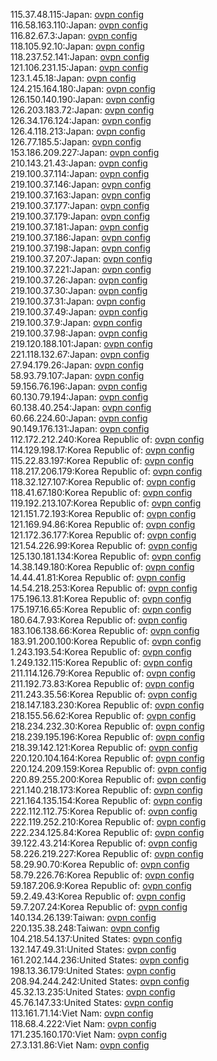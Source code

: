 115.37.48.115:Japan: [ovpn config](vpn/115_37_48_115.ovpn)  
116.58.163.110:Japan: [ovpn config](vpn/116_58_163_110.ovpn)  
116.82.67.3:Japan: [ovpn config](vpn/116_82_67_3.ovpn)  
118.105.92.10:Japan: [ovpn config](vpn/118_105_92_10.ovpn)  
118.237.52.141:Japan: [ovpn config](vpn/118_237_52_141.ovpn)  
121.106.231.15:Japan: [ovpn config](vpn/121_106_231_15.ovpn)  
123.1.45.18:Japan: [ovpn config](vpn/123_1_45_18.ovpn)  
124.215.164.180:Japan: [ovpn config](vpn/124_215_164_180.ovpn)  
126.150.140.190:Japan: [ovpn config](vpn/126_150_140_190.ovpn)  
126.203.183.72:Japan: [ovpn config](vpn/126_203_183_72.ovpn)  
126.34.176.124:Japan: [ovpn config](vpn/126_34_176_124.ovpn)  
126.4.118.213:Japan: [ovpn config](vpn/126_4_118_213.ovpn)  
126.77.185.5:Japan: [ovpn config](vpn/126_77_185_5.ovpn)  
153.186.209.227:Japan: [ovpn config](vpn/153_186_209_227.ovpn)  
210.143.21.43:Japan: [ovpn config](vpn/210_143_21_43.ovpn)  
219.100.37.114:Japan: [ovpn config](vpn/219_100_37_114.ovpn)  
219.100.37.146:Japan: [ovpn config](vpn/219_100_37_146.ovpn)  
219.100.37.163:Japan: [ovpn config](vpn/219_100_37_163.ovpn)  
219.100.37.177:Japan: [ovpn config](vpn/219_100_37_177.ovpn)  
219.100.37.179:Japan: [ovpn config](vpn/219_100_37_179.ovpn)  
219.100.37.181:Japan: [ovpn config](vpn/219_100_37_181.ovpn)  
219.100.37.186:Japan: [ovpn config](vpn/219_100_37_186.ovpn)  
219.100.37.198:Japan: [ovpn config](vpn/219_100_37_198.ovpn)  
219.100.37.207:Japan: [ovpn config](vpn/219_100_37_207.ovpn)  
219.100.37.221:Japan: [ovpn config](vpn/219_100_37_221.ovpn)  
219.100.37.26:Japan: [ovpn config](vpn/219_100_37_26.ovpn)  
219.100.37.30:Japan: [ovpn config](vpn/219_100_37_30.ovpn)  
219.100.37.31:Japan: [ovpn config](vpn/219_100_37_31.ovpn)  
219.100.37.49:Japan: [ovpn config](vpn/219_100_37_49.ovpn)  
219.100.37.9:Japan: [ovpn config](vpn/219_100_37_9.ovpn)  
219.100.37.98:Japan: [ovpn config](vpn/219_100_37_98.ovpn)  
219.120.188.101:Japan: [ovpn config](vpn/219_120_188_101.ovpn)  
221.118.132.67:Japan: [ovpn config](vpn/221_118_132_67.ovpn)  
27.94.179.26:Japan: [ovpn config](vpn/27_94_179_26.ovpn)  
58.93.79.107:Japan: [ovpn config](vpn/58_93_79_107.ovpn)  
59.156.76.196:Japan: [ovpn config](vpn/59_156_76_196.ovpn)  
60.130.79.194:Japan: [ovpn config](vpn/60_130_79_194.ovpn)  
60.138.40.254:Japan: [ovpn config](vpn/60_138_40_254.ovpn)  
60.66.224.60:Japan: [ovpn config](vpn/60_66_224_60.ovpn)  
90.149.176.131:Japan: [ovpn config](vpn/90_149_176_131.ovpn)  
112.172.212.240:Korea Republic of: [ovpn config](vpn/112_172_212_240.ovpn)  
114.129.198.17:Korea Republic of: [ovpn config](vpn/114_129_198_17.ovpn)  
115.22.83.197:Korea Republic of: [ovpn config](vpn/115_22_83_197.ovpn)  
118.217.206.179:Korea Republic of: [ovpn config](vpn/118_217_206_179.ovpn)  
118.32.127.107:Korea Republic of: [ovpn config](vpn/118_32_127_107.ovpn)  
118.41.67.180:Korea Republic of: [ovpn config](vpn/118_41_67_180.ovpn)  
119.192.213.107:Korea Republic of: [ovpn config](vpn/119_192_213_107.ovpn)  
121.151.72.193:Korea Republic of: [ovpn config](vpn/121_151_72_193.ovpn)  
121.169.94.86:Korea Republic of: [ovpn config](vpn/121_169_94_86.ovpn)  
121.172.36.177:Korea Republic of: [ovpn config](vpn/121_172_36_177.ovpn)  
121.54.226.99:Korea Republic of: [ovpn config](vpn/121_54_226_99.ovpn)  
125.130.181.134:Korea Republic of: [ovpn config](vpn/125_130_181_134.ovpn)  
14.38.149.180:Korea Republic of: [ovpn config](vpn/14_38_149_180.ovpn)  
14.44.41.81:Korea Republic of: [ovpn config](vpn/14_44_41_81.ovpn)  
14.54.218.253:Korea Republic of: [ovpn config](vpn/14_54_218_253.ovpn)  
175.196.13.81:Korea Republic of: [ovpn config](vpn/175_196_13_81.ovpn)  
175.197.16.65:Korea Republic of: [ovpn config](vpn/175_197_16_65.ovpn)  
180.64.7.93:Korea Republic of: [ovpn config](vpn/180_64_7_93.ovpn)  
183.106.138.66:Korea Republic of: [ovpn config](vpn/183_106_138_66.ovpn)  
183.91.200.100:Korea Republic of: [ovpn config](vpn/183_91_200_100.ovpn)  
1.243.193.54:Korea Republic of: [ovpn config](vpn/1_243_193_54.ovpn)  
1.249.132.115:Korea Republic of: [ovpn config](vpn/1_249_132_115.ovpn)  
211.114.126.79:Korea Republic of: [ovpn config](vpn/211_114_126_79.ovpn)  
211.192.73.83:Korea Republic of: [ovpn config](vpn/211_192_73_83.ovpn)  
211.243.35.56:Korea Republic of: [ovpn config](vpn/211_243_35_56.ovpn)  
218.147.183.230:Korea Republic of: [ovpn config](vpn/218_147_183_230.ovpn)  
218.155.56.62:Korea Republic of: [ovpn config](vpn/218_155_56_62.ovpn)  
218.234.232.30:Korea Republic of: [ovpn config](vpn/218_234_232_30.ovpn)  
218.239.195.196:Korea Republic of: [ovpn config](vpn/218_239_195_196.ovpn)  
218.39.142.121:Korea Republic of: [ovpn config](vpn/218_39_142_121.ovpn)  
220.120.104.164:Korea Republic of: [ovpn config](vpn/220_120_104_164.ovpn)  
220.124.209.159:Korea Republic of: [ovpn config](vpn/220_124_209_159.ovpn)  
220.89.255.200:Korea Republic of: [ovpn config](vpn/220_89_255_200.ovpn)  
221.140.218.173:Korea Republic of: [ovpn config](vpn/221_140_218_173.ovpn)  
221.164.135.154:Korea Republic of: [ovpn config](vpn/221_164_135_154.ovpn)  
222.112.112.75:Korea Republic of: [ovpn config](vpn/222_112_112_75.ovpn)  
222.119.252.210:Korea Republic of: [ovpn config](vpn/222_119_252_210.ovpn)  
222.234.125.84:Korea Republic of: [ovpn config](vpn/222_234_125_84.ovpn)  
39.122.43.214:Korea Republic of: [ovpn config](vpn/39_122_43_214.ovpn)  
58.226.219.227:Korea Republic of: [ovpn config](vpn/58_226_219_227.ovpn)  
58.29.90.70:Korea Republic of: [ovpn config](vpn/58_29_90_70.ovpn)  
58.79.226.76:Korea Republic of: [ovpn config](vpn/58_79_226_76.ovpn)  
59.187.206.9:Korea Republic of: [ovpn config](vpn/59_187_206_9.ovpn)  
59.2.49.43:Korea Republic of: [ovpn config](vpn/59_2_49_43.ovpn)  
59.7.207.24:Korea Republic of: [ovpn config](vpn/59_7_207_24.ovpn)  
140.134.26.139:Taiwan: [ovpn config](vpn/140_134_26_139.ovpn)  
220.135.38.248:Taiwan: [ovpn config](vpn/220_135_38_248.ovpn)  
104.218.54.137:United States: [ovpn config](vpn/104_218_54_137.ovpn)  
132.147.49.31:United States: [ovpn config](vpn/132_147_49_31.ovpn)  
161.202.144.236:United States: [ovpn config](vpn/161_202_144_236.ovpn)  
198.13.36.179:United States: [ovpn config](vpn/198_13_36_179.ovpn)  
208.94.244.242:United States: [ovpn config](vpn/208_94_244_242.ovpn)  
45.32.13.235:United States: [ovpn config](vpn/45_32_13_235.ovpn)  
45.76.147.33:United States: [ovpn config](vpn/45_76_147_33.ovpn)  
113.161.71.14:Viet Nam: [ovpn config](vpn/113_161_71_14.ovpn)  
118.68.4.222:Viet Nam: [ovpn config](vpn/118_68_4_222.ovpn)  
171.235.160.170:Viet Nam: [ovpn config](vpn/171_235_160_170.ovpn)  
27.3.131.86:Viet Nam: [ovpn config](vpn/27_3_131_86.ovpn)  

